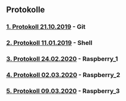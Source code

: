 ## Protokolle

### [1. Protokoll 21.10.2019](https://github.com/HTLMechatronics/m17-3ahme-la1-sx/blob/auganm17/protokolle/protokoll_2019-10-21_auganm17.md) - Git
### [2. Protokoll 11.01.2019](https://github.com/HTLMechatronics/m17-3ahme-la1-sx/blob/auganm17/protokolle/protokoll_2019-11-11_auganm17.md) - Shell

### [3. Protokoll 24.02.2020](https://github.com/HTLMechatronics/m17-3ahme-la1-sx/blob/auganm17/protokolle/protokoll_2020-02-17_auganm17.md) - Raspberry_1

### [4. Protokoll 02.03.2020](https://github.com/HTLMechatronics/m17-3ahme-la1-sx/blob/auganm17/protokolle/protokoll_2020-03-02_auganm17.md) - Raspberry_2

### [5. Protokoll 09.03.2020](https://github.com/HTLMechatronics/m17-3ahme-la1-sx/blob/auganm17/protokolle/protokoll_2020-03-09_auganm17.md) - Raspberry_3
